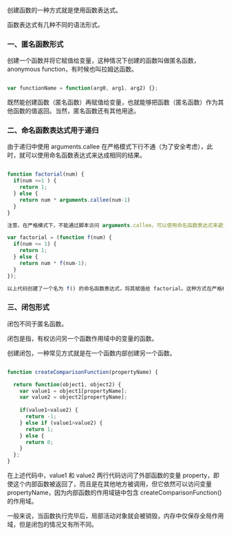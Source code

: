 
创建函数的一种方式就是使用函数表达式。

函数表达式有几种不同的语法形式。

### 一、匿名函数形式

创建一个函数并将它赋值给变量，这种情况下创建的函数叫做匿名函数，anonymous function，有时候也叫拉姆达函数。

```javascript

var functionName = function(arg0, arg1, arg2) {};

```

既然能创建函数（匿名函数）再赋值给变量，也就能够把函数（匿名函数）作为其他函数的值返回。当然，匿名函数还有其他用途。



### 二、命名函数表达式用于递归

由于递归中使用 arguments.callee 在严格模式下行不通（为了安全考虑），此时，就可以使用命名函数表达式来达成相同的结果。

```javascript

function factorial(num) {
  if(num <=1 ) {
    return 1;
  } else {
    return num * arguments.callee(num-1)
  }
}

注意，在严格模式下，不能通过脚本访问 arguments.callee。可以使用命名函数表达式来避免：

var factorial = (function f(num) {
  if(num <= 1) {
    return 1;
  } else {
    return num * f(num-1);
  }
});

以上代码创建了一个名为 f() 的命名函数表达式，将其赋值给 factorial。这种方式在严格模式和非严格模式下都行得通。

```

### 三、闭包形式

闭包不同于匿名函数。

闭包是指，有权访问另一个函数作用域中的变量的函数。

创建闭包，一种常见方式就是在一个函数内部创建另一个函数。

```javascript

function createComparisonFunction(propertyName) {

  return function(object1, object2) {
    var value1 = object1[propertyName];
    var value2 = object2[propertyName];
    
    if(value1<value2) {
      return -1;
    } else if (value1>value2) {
      return 1;
    } else {
      return 0;
    }
  };
}

```

在上述代码中，value1 和 value2 两行代码访问了外部函数的变量 property，即使这个内部函数被返回了，而且是在其他地方被调用，但它依然可以访问变量 propertyName，因为内部函数的作用域链中包含 createComparisonFunction() 的作用域。

一般来说，当函数执行完毕后，局部活动对象就会被销毁，内存中仅保存全局作用域，但是闭包的情况又有所不同。
